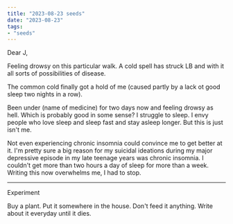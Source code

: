 ```yaml
---
title: "2023-08-23 seeds"
date: "2023-08-23"
tags:
- "seeds"
---
```


Dear J,

Feeling drowsy on this particular walk. A cold spell has struck LB and with it all sorts of possibilities of disease.

The common cold finally got a hold of me (caused partly by a lack ot good sleep two nights in a row).

Been under (name of medicine) for two days now and feeling drowsy as hell. Which is probably good in some sense? I struggle to sleep. I envy people who love sleep and sleep fast and stay asleep longer. But this is just isn't me.

Not even experiencing chronic insomnia could convince me to get better at it. I'm pretty sure a big reason for my suicidal ideations during my major depressive episode in my late teenage years was chronic insomnia. I couldn't get more than two hours a day of sleep for more than a week. Writing this now overwhelms me, I had to stop.

---
Experiment

Buy a plant. Put it somewhere in the house. Don't feed it anything. Write about it everyday until it dies.